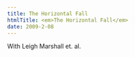 ```yaml
---
title: The Horizontal Fall
htmlTitle: <em>The Horizontal Fall</em>
date: 2009-2-08
---
```


With Leigh Marshall et. al.

